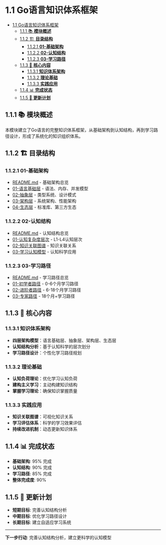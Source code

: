 # 1.1 Go语言知识体系框架

<!-- TOC START -->
- [1.1 Go语言知识体系框架](#11-go语言知识体系框架)
  - [1.1.1 📚 **模块概述**](#111--模块概述)
  - [1.1.2 🏗️ **目录结构**](#112-️-目录结构)
    - [1.1.2.1 **01-基础架构**](#1121-01-基础架构)
    - [1.1.2.2 **02-认知结构**](#1122-02-认知结构)
    - [1.1.2.3 **03-学习路径**](#1123-03-学习路径)
  - [1.1.3 🎯 **核心内容**](#113--核心内容)
    - [1.1.3.1 **知识体系架构**](#1131-知识体系架构)
    - [1.1.3.2 **理论基础**](#1132-理论基础)
    - [1.1.3.3 **实践应用**](#1133-实践应用)
  - [1.1.4 📊 **完成状态**](#114--完成状态)
  - [1.1.5 🔄 **更新计划**](#115--更新计划)
<!-- TOC END -->

## 1.1.1 📚 **模块概述**

本模块建立了Go语言的完整知识体系框架，从基础架构到认知结构，再到学习路径设计，形成了系统化的知识组织体系。

## 1.1.2 🏗️ **目录结构**

### 1.1.2.1 **01-基础架构**

- [README.md](01-基础架构/README.md) - 基础架构总览
- [01-语言基础层](01-基础架构/01-语言基础层/) - 语法、内存、并发模型
- [02-抽象层](01-基础架构/02-抽象层/) - 类型系统、设计模式
- [03-架构层](01-基础架构/03-架构层/) - 系统架构、性能架构
- [04-生态层](01-基础架构/04-生态层/) - 标准库、第三方生态

### 1.1.2.2 **02-认知结构**

- [README.md](02-认知结构/README.md) - 认知结构总览
- [01-认知复杂度层次](02-认知结构/01-认知复杂度层次/) - L1-L4认知层次
- [02-知识关联图谱](02-认知结构/02-知识关联图谱/) - 知识关联关系
- [03-学习认知模型](02-认知结构/03-学习认知模型/) - 认知科学应用

### 1.1.2.3 **03-学习路径**

- [README.md](03-学习路径/README.md) - 学习路径总览
- [01-初学者路径](03-学习路径/01-初学者路径/) - 0-6个月学习路径
- [02-进阶者路径](03-学习路径/02-进阶者路径/) - 6-18个月学习路径
- [03-专家路径](03-学习路径/03-专家路径/) - 18个月+学习路径

## 1.1.3 🎯 **核心内容**

### 1.1.3.1 **知识体系架构**

- **四层架构模型**：语言基础层、抽象层、架构层、生态层
- **认知结构分析**：基于认知科学的层次划分
- **学习路径设计**：个性化学习路径规划

### 1.1.3.2 **理论基础**

- **认知负荷理论**：优化学习认知负荷
- **建构主义学习**：主动构建知识结构
- **掌握学习理论**：确保知识掌握质量

### 1.1.3.3 **实践应用**

- **知识关联图谱**：可视化知识关系
- **学习评估体系**：科学的学习效果评估
- **持续改进机制**：动态更新知识体系

## 1.1.4 📊 **完成状态**

- **基础架构**: 95% 完成
- **认知结构**: 90% 完成
- **学习路径**: 85% 完成
- **整体完成度**: 90%

## 1.1.5 🔄 **更新计划**

- **短期目标**: 完善认知结构分析
- **中期目标**: 优化学习路径设计
- **长期目标**: 建立自适应学习系统

---

**下一步行动**: 完善认知结构分析，建立更科学的认知模型
